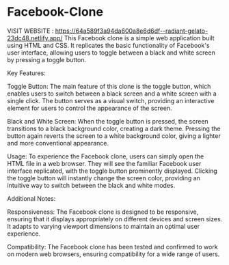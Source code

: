# Facebook-Clone

VISIT WEBSITE : https://64a589f3a94da600a8e6d6df--radiant-gelato-23dc48.netlify.app/
This Facebook clone is a simple web application built using HTML and CSS. It replicates the basic functionality of Facebook's user interface, allowing users to toggle between a black and white screen by pressing a toggle button.

Key Features:

Toggle Button: The main feature of this clone is the toggle button, which enables users to switch between a black screen and a white screen with a single click. The button serves as a visual switch, providing an interactive element for users to control the appearance of the screen.

Black and White Screen: When the toggle button is pressed, the screen transitions to a black background color, creating a dark theme. Pressing the button again reverts the screen to a white background color, giving a lighter and more conventional appearance.

Usage:
To experience the Facebook clone, users can simply open the HTML file in a web browser. They will see the familiar Facebook user interface replicated, with the toggle button prominently displayed. Clicking the toggle button will instantly change the screen color, providing an intuitive way to switch between the black and white modes.

Additional Notes:

Responsiveness: The Facebook clone is designed to be responsive, ensuring that it displays appropriately on different devices and screen sizes. It adapts to varying viewport dimensions to maintain an optimal user experience.

Compatibility: The Facebook clone has been tested and confirmed to work on modern web browsers, ensuring compatibility for a wide range of users.
